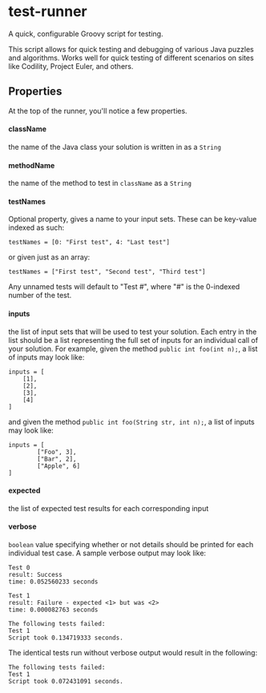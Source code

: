 # test-runner
A quick, configurable Groovy script for testing.

This script allows for quick testing and debugging of various Java puzzles and algorithms.  Works well for quick testing of different scenarios on sites like Codility, Project Euler, and others.
## Properties
At the top of the runner, you'll notice a few properties.
#### className
the name of the Java class your solution is written in as a `String`
#### methodName
the name of the method to test in `className` as a `String`
#### testNames
Optional property, gives a name to your input sets. These can be key-value indexed as such:

`testNames = [0: "First test", 4: "Last test"]`

or given just as an array:

`testNames = ["First test", "Second test", "Third test"]`

Any unnamed tests will default to "Test #", where "#" is the 0-indexed number of the test.
#### inputs
the list of input sets that will be used to test your solution.  Each entry in the list should be a list representing the full set of inputs for an individual call of your solution.  For example, given the method `public int foo(int n);`, a list of inputs may look like:
```
inputs = [
	[1],
	[2],
	[3],
	[4]
]
```
and given the method `public int foo(String str, int n);`, a list of inputs may look like:
```
inputs = [
        ["Foo", 3],
		["Bar", 2],
		["Apple", 6]
]
```
#### expected
the list of expected test results for each corresponding input
#### verbose
`boolean` value specifying whether or not details should be printed for each individual test case.  A sample verbose output may look like:
```
Test 0
result: Success
time: 0.052560233 seconds

Test 1
result: Failure - expected <1> but was <2>
time: 0.000082763 seconds

The following tests failed:
Test 1
Script took 0.134719333 seconds.
```
The identical tests run without verbose output would result in the following:
```
The following tests failed:
Test 1
Script took 0.072431091 seconds.
```